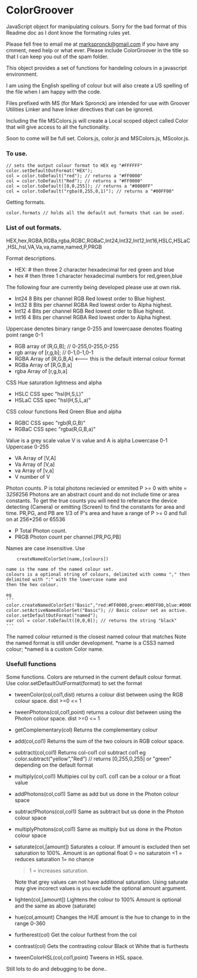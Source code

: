 # ColorGroover
JavaScript object for manipulating colours.
Sorry for the bad format of this Readme doc as I dont know the formating rules yet.

Please fell free to email me at markspronck@gmail.com if you have any cmment, need help or what ever. Please include ColorGroover in the title so that I can keep you out of the spam folder.

This object provides a set of functions for handeling colours in a javascript environment.

I am using the English spelling of colour but will also create a US spelling of the file when I am happy with the code.

Files prefixed with MS (for Mark Spronck) are intended for use with Groover Utilities Linker and have linker directives that can be ignored.

Including the file MSColors.js will create a Local scoped object called Color that will give access to all the functionality.

Soon to come will be full set. Colors.js, color.js and MSColors.js, MScolor.js.


### To use.
```
// sets the output colour format to HEX eg "#FFFFFF"
color.setDefaultOutFormat("HEX");  
col = color.toDefault("red"); // returns a "#FF0000"
col = color.toDefault("Red"); // returns a "#FF0000"
col = color.toDefault([0,0,255]); // returns a "#0000FF"
col = color.toDefault("rgba(0,255,0,1)"); // returns a "#00FF00"
```

Getting formats.
```
color.formats // holds all the default out formats that can be used.
```

### List of out formats.   
HEX,hex,RGBA,RGBa,rgba,RGBC,RGBaC,Int24,Int32,Int12,Int16,HSLC,HSLaC,HSL,hsl,VA,Va,va,name,named,P,PRGB

Format descriptions.
* HEX: # then three 2 character hexadecimal for red green and blue
* hex  # then three 1 character hexadecimal numbers for red,green,blue


The following four are currently being developed please use at own risk.
* Int24 8 Bits per channel RGB Red lowest order to Blue highest.
* Int32 8 Bits per channel RGBA Red lowest order to Alpha highest.
* Int12 4 Bits per channel RGB Red lowest order to Blue highest.
* Int16 4 Bits per channel RGBA Red lowest order to Alpha highest.


Uppercase denotes binary range 0-255 and lowercaase denotes floating point range 0-1
* RGB array of [R,G,B];  // 0-255,0-255,0-255
* rgb array of [r,g,b];  // 0-1,0-1,0-1
* RGBA Array of [R,G,B,A]  <--- this is the default internal colour format
* RGBa Array of [R,G,B,a]
* rgba Array of [r,g,b,a]


CSS Hue saturation lightness and alpha
* HSLC CSS spec "hsl(H,S,L)"
* HSLaC CSS spec "hsl(H,S,L,a)"


CSS colour functions Red Green Blue and alpha
* RGBC CSS spec "rgb(R,G,B)"
* RGBaC CSS spec "rgba(R,G,B,a)"


Value is a grey scale value V is value and A is alpha Lowercase 0-1 Uppercase 0-255
* VA Array of [V,A]
* Va Array of [V,a]
* va Array of [v,a]
* V number of V


Photon counts. P is total photons recievied or emmited P >= 0 with white = 3*256*256
Photons are an abstract count and do not include time or area constants. To get the true counts you will need to referance the device detecting (Camera) or emitting (Screen) to find the constants for area and time.
PR,PG, and PB are 1/3 of P's area and have a range of P >= 0 and full on at 256*256 or 65536
* P Total Photon count.
* PRGB Photon count per channel.[PR,PG,PB]


Names are case insensitive. 
Use
```
    createNamedColorSet(name,[colours])
```
    name is the name of the named colour set.
    colours is a optional string of colours, delimited with comma "," then delimited with ":" with the lowercase name and 
    then the hex colour.
    
    eg 
    '''
    color.createNamedColorSet("Basic","red:#FF0000,green:#00FF00,blue:#0000FF,white:#FFFFFF,black:#000000")
    color.setActiveNamedColorSet("Basic"); // Basic colour set as active.
    color.setDefaultOutFormat("named");
    var col = color.toDefault([0,0,0]); // returns the string "black"
    '''
The named colour returned is the closest named colour that matches 
Note the named format is still under development. 
*name is a CSS3 named colour;
*named is a custom Color name.


### Usefull functions
Some functions. Colors are returned in the current default colour format. Use color.setDefaultOutFormat(format) to set the format

* tweenColor(col,col1,dist)
    returns a colour dist between using the RGB colour space. dist >=0 <= 1
    
* tweenPhotons(col,col1,point)
    returns a colour dist between using the Photon colour space. dist >=0 <= 1
    
* getComplementary(col)
    Returns the complementary colour
    
* add(col,col1)
    Returns the sum of the two colours in RGB colour space.
    
* subtract(col,col1)
    Returns col-col1 col subtract col1
    eg 
    color.subtract("yellow","Red") // returns [0,255,0,255] or "green" depending on the default format
    
* multiply(col,col1)
    Multipies col by col1. col1 can be a colour or a float value 
    
* addPhotons(col,col1)
   Same as add but us done in the Photon colour space
   
* subtractPhotons(col,col1)
   Same as  subtract but us done in the Photon colour space
   
* multiplyPhotons(col,col1)
   Same as  multiply but us done in the Photon colour space
   
* saturate(col,[amount])
   Saturates a colour. If amount is excluded then set saturation to 100%. 
   Amount is an optional float 
     0 = no saturatoin 
     <1 = reduces saturation
     1= no chance
     >1 = increases saturation.
     
   Note that grey values can not have additional saturation. Using saturate may give incorect values is you exclude the 
   optional amount argument.
   
* lighten(col,[amount])
   Lightens the colour to 100%
   Amount is optional and the same as above (saturate)
   
* hue(col,amount)
   Changes the HUE 
   amount is the hue to change to in the range 0-360
   
* furtherest(col)
   Get the colour furthest from the col
   
* contrast(col)
   Gets the contrasting colour Black ot White that is furthests
   
* tweenColorHSL(col,col1,point)
    Tweens in HSL space.
    
    
    
Still lots to do and debugging to be done.. 
